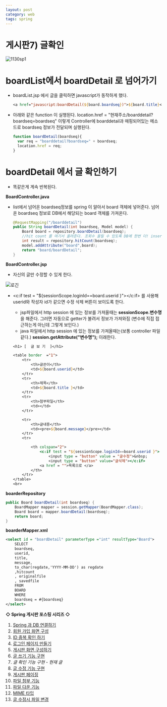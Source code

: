 ```yaml
---
layout: post
category: web
tags: spring
---
```

# 게시판7) 글확인

![1130sp1](https://user-images.githubusercontent.com/37058233/101342668-3d6a7880-38c6-11eb-99c6-38719cc4416e.gif)

# boardList에서 boardDetail 로 넘어가기

- boardList.jsp 에서 글을 클릭하면 javascript가 동작하게 했다.

  ```jsp
  <a href="javascript:boardDetail(${board.boardseq})">${board.title}</a>
  ```

- 아래와 같은 function 이 실행된다. location.href = "현재주소/boarddetail?boardseq=boardseq" 이렇게 Controller에 boarddetail과 매핑되어있는 메소드로 boardseq 정보가 전달되며 실행된다.

  ```javascript
  function boardDetail(boardseq){
  	var req = "boarddetail?boardseq=" + boardseq;
  	location.href = req;
  }
  ```



# boardDetail 에서 글 확인하기

- 똑같은게 계속 반복된다.

**BoardController.java**

- list에서 넘어온 boardseq정보를 spring 이 알아서 board 객체에 넣어준다. 넘어온 boardseq 정보로 DB에서 해당되는 board 객체를 가져온다.

  ```java
  @RequestMapping("/boarddetail")
  public String boardDetail(int boardseq, Model model) {
      Board board = repository.boardDetail(boardseq);
      //hit count 를 여기서 올려준다. 조회수 올릴 수 있도록 DB에 한번 더! insert, delete, update는 oracle에서 int를 리턴한다. select만 객체를 리턴한다.
      int result = repository.hitCount(boardseq);
      model.addAttribute("board",board);
      return "board/boardDetail";
  }
  ```

**BoardController.jsp**

- 자신의 글만 수정할 수 있게 한다.

![로긴](https://user-images.githubusercontent.com/37058233/101342675-40656900-38c6-11eb-8cae-ef8abce9f634.PNG)

- &lt;c:if test = "${sessionScope.loginId==board.userid }">&lt;/c:if> 를 사용해 userid와 작성자 id가 같으면 수정 삭제 버튼이 보이도록 한다.

  - jsp파일에서 http session 에 있는 정보를 가져올때는 **sessionScope.변수명** 을 해준다. 그러면 자동으로 getter가 불려서 정보가 가져와짐 (변수에 직접 접근하는게 아닌데 그렇게 보인다.)
  - java 파일에서 http session 에 있는 정보를 가져올때는(보통 controller 파일 같다.) **session.getAttribute("변수명");** 이래한다.

  ```jsp
  <h1> [  글 보 기  ]</h1>

  <table border  ="1">
      <tr>
          <th>글쓴이</th>
          <td>${board.userid}</td>
      </tr>
      <tr>
          <th>제목</th>
          <td>${board.title }</td>
      </tr>
      <tr>
          <th>첨부파일</th>
          <td></td>
      </tr>

      <tr>
          <th>글내용</th>
          <td><pre>${board.message}</pre></td>
      </tr>
      <tr>

          <th colspan="2">
              <c:if test = "${sessionScope.loginId==board.userid }">
                  <input type = "button" value = "글수정">&nbsp;
                  <input type = "button" value="글삭제"></c:if>
              <a href = "">목록으로 </a>
          </th>
      </tr>
  </table>
  <br>
  ```

**boarderRepository**

```java
public Board boardDetail(int boardseq) {
    BoardMapper mapper = session.getMapper(BoardMapper.class);
    Board board = mapper.boardDetail(boardseq);
    return board;
}
```

**boarderMapper.xml**

```xml
<select id = "boardDetail" parameterType ="int" resultType="Board">
    SELECT
    boardseq,
    userid,
    title,
    message,
    to_char(regdate,'YYYY-MM-DD') as regdate
    ,hitcount
    , originalfile
    , savedfile
    FROM
    BOARD
    WHERE
    boardseq = #{boardseq}
</select>
```

**◇ Spring 게시판 포스팅 시리즈 ◇**

1. [Spring 과 DB 연결하기](https://yejip.com/web/2020-11-24-게시판1/)
2. [회원 가입 화면 구성](https://yejip.com/web/2020-11-25-게시판2/)
3. [ID 중복 확인 하기](https://yejip.com/web/2020-11-26-게시판3/)
4. [로그인 페이지 만들기](https://yejip.com/web/2020-11-27-게시판4/)
5. [게시판 화면 구성하기](https://yejip.com/web/2020-11-28-게시판5/)
6. [글 쓰기 기능 구현](https://yejip.com/web/2020-11-29-게시판6/)
7. *글 확인 기능 구현 - 현재 글*
8. [글 수정 기능 구현](https://yejip.com/web/2020-12-01-게시판8/)
9. [게시판 페이징](https://yejip.com/web/2020-12-02-게시판9/)
10. [파일 첨부 기능](https://yejip.com/web/2020-12-03-게시판10/)
11. [파일 다운 기능](https://yejip.com/web/2020-12-04-게시판11/)
12. [MIME 타입](https://yejip.com/web/2020-12-06-게시판12/)
13. [글 수정시 파일 변경](https://yejip.com/web/2020-12-07-게시판13/)
